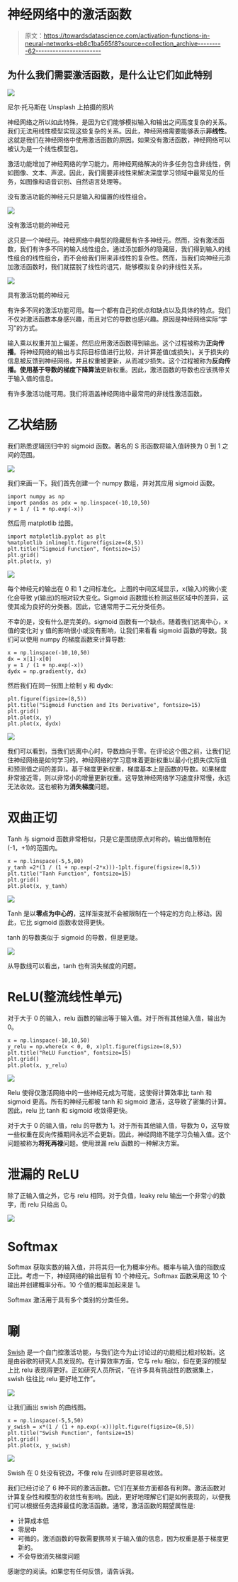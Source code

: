 # 神经网络中的激活函数

> 原文：<https://towardsdatascience.com/activation-functions-in-neural-networks-eb8c1ba565f8?source=collection_archive---------62----------------------->

## 为什么我们需要激活函数，是什么让它们如此特别

![](img/17288ae12f1b8b3e7e007e57c9c2f2b0.png)

尼尔·托马斯在 Unsplash 上拍摄的照片

神经网络之所以如此特殊，是因为它们能够模拟输入和输出之间高度复杂的关系。我们无法用线性模型实现这些复杂的关系。因此，神经网络需要能够表示**非线性**。这就是我们在神经网络中使用激活函数的原因。如果没有激活函数，神经网络可以被认为是一个线性模型包。

激活功能增加了神经网络的学习能力。用神经网络解决的许多任务包含非线性，例如图像、文本、声波。因此，我们需要非线性来解决深度学习领域中最常见的任务，如图像和语音识别、自然语言处理等。

没有激活功能的神经元只是输入和偏置的线性组合。

![](img/0c608315ed56c178eef0536a694be8e6.png)

没有激活功能的神经元

这只是一个神经元。神经网络中典型的隐藏层有许多神经元。然而，没有激活函数，我们有许多不同的输入线性组合。通过添加额外的隐藏层，我们得到输入的线性组合的线性组合，而不会给我们带来非线性的复杂性。然而，当我们向神经元添加激活函数时，我们就摆脱了线性的诅咒，能够模拟复杂的非线性关系。

![](img/fd67f1b02a227eea4b5fd85a09b4f77f.png)

具有激活功能的神经元

有许多不同的激活功能可用。每一个都有自己的优点和缺点以及具体的特点。我们不仅对激活函数本身感兴趣，而且对它的导数也感兴趣。原因是神经网络实际“学习”的方式。

输入乘以权重并加上偏差。然后应用激活函数得到输出。这个过程被称为**正向传播**。将神经网络的输出与实际目标值进行比较，并计算差值(或损失)。关于损失的信息被反馈到神经网络，并且权重被更新，从而减少损失。这个过程被称为**反向传播。**使用基于导数的**梯度下降算法**更新权重。因此，激活函数的导数也应该携带关于输入值的信息。

有许多激活功能可用。我们将涵盖神经网络中最常用的非线性激活函数。

# **乙状结肠**

我们熟悉逻辑回归中的 sigmoid 函数。著名的 S 形函数将输入值转换为 0 到 1 之间的范围。

![](img/cc187ab0695ed175f73366960a37d09f.png)

我们来画一下。我们首先创建一个 numpy 数组，并对其应用 sigmoid 函数。

```
import numpy as np
import pandas as pdx = np.linspace(-10,10,50)
y = 1 / (1 + np.exp(-x))
```

然后用 matplotlib 绘图。

```
import matplotlib.pyplot as plt
%matplotlib inlineplt.figure(figsize=(8,5))
plt.title("Sigmoid Function", fontsize=15)
plt.grid()
plt.plot(x, y)
```

![](img/725d7f87df601a0e6d27626e3779fc86.png)

每个神经元的输出在 0 和 1 之间标准化。上图的中间区域显示，x(输入)的微小变化会导致 y(输出)的相对较大变化。Sigmoid 函数擅长检测这些区域中的差异，这使其成为良好的分类器。因此，它通常用于二元分类任务。

不幸的是，没有什么是完美的。sigmoid 函数有一个缺点。随着我们远离中心，x 值的变化对 y 值的影响很小或没有影响，让我们来看看 sigmoid 函数的导数。我们可以使用 numpy 的梯度函数来计算导数:

```
x = np.linspace(-10,10,50)
dx = x[1]-x[0]
y = 1 / (1 + np.exp(-x))
dydx = np.gradient(y, dx)
```

然后我们在同一张图上绘制 y 和 dydx:

```
plt.figure(figsize=(8,5))
plt.title("Sigmoid Function and Its Derivative", fontsize=15)
plt.grid()
plt.plot(x, y)
plt.plot(x, dydx)
```

![](img/b05233479780f1ad0adb66aabb3bb418.png)

我们可以看到，当我们远离中心时，导数趋向于零。在评论这个图之前，让我们记住神经网络是如何学习的。神经网络的学习意味着更新权重以最小化损失(实际值和预测值之间的差异)。基于梯度更新权重，梯度基本上是函数的导数。如果梯度非常接近零，则以非常小的增量更新权重。这导致神经网络学习速度非常慢，永远无法收敛。这也被称为**消失梯度**问题。

# **双曲正切**

Tanh 与 sigmoid 函数非常相似，只是它是围绕原点对称的。输出值限制在(-1，+1)的范围内。

```
x = np.linspace(-5,5,80)
y_tanh =2*(1 / (1 + np.exp(-2*x)))-1plt.figure(figsize=(8,5))
plt.title("Tanh Function", fontsize=15)
plt.grid()
plt.plot(x, y_tanh)
```

![](img/f084854ac3de3aefabea1adf530b6754.png)

Tanh 是以**零点为中心的**，这样渐变就不会被限制在一个特定的方向上移动。因此，它比 sigmoid 函数收敛得更快。

tanh 的导数类似于 sigmoid 的导数，但是更陡。

![](img/77e5d5caea848a14cf167a6fe7bd1871.png)

从导数线可以看出，tanh 也有消失梯度的问题。

# **ReLU(整流线性单元)**

对于大于 0 的输入，relu 函数的输出等于输入值。对于所有其他输入值，输出为 0。

```
x = np.linspace(-10,10,50)
y_relu = np.where(x < 0, 0, x)plt.figure(figsize=(8,5))
plt.title("ReLU Function", fontsize=15)
plt.grid()
plt.plot(x, y_relu)
```

![](img/7ebe22ce99f2875f8ce87cb93d83ad05.png)

Relu 使得仅激活网络中的一些神经元成为可能，这使得计算效率比 tanh 和 sigmoid 更高。所有的神经元都被 tanh 和 sigmoid 激活，这导致了密集的计算。因此，relu 比 tanh 和 sigmoid 收敛得更快。

对于大于 0 的输入值，relu 的导数为 1。对于所有其他输入值，导数为 0，这导致一些权重在反向传播期间永远不会更新。因此，神经网络不能学习负输入值。这个问题被称为**将死再禄**问题。使用泄漏 relu 函数的一种解决方案。

# **泄漏的 ReLU**

除了正输入值之外，它与 relu 相同。对于负值，leaky relu 输出一个非常小的数字，而 relu 只给出 0。

![](img/821a99fb7a9ba10c1b22e89e537333d7.png)

# **Softmax**

Softmax 获取实数的输入值，并将其归一化为概率分布。概率与输入值的指数成正比。考虑一下，神经网络的输出层有 10 个神经元。Softmax 函数采用这 10 个输出并创建概率分布。10 个值的概率加起来是 1。

Softmax 激活用于具有多个类别的分类任务。

# **唰**

[Swish](https://arxiv.org/abs/1710.05941v1) 是一个自门控激活功能，与我们迄今为止讨论过的功能相比相对较新。这是由谷歌的研究人员发现的。在计算效率方面，它与 relu 相似，但在更深的模型上比 relu 表现得更好。正如研究人员所说，“在许多具有挑战性的数据集上，swish 往往比 relu 更好地工作”。

![](img/e0097d9fb47228c6707ccb5733609b8a.png)

让我们画出 swish 的曲线图。

```
x = np.linspace(-5,5,50)
y_swish = x*(1 / (1 + np.exp(-x)))plt.figure(figsize=(8,5))
plt.title("Swish Function", fontsize=15)
plt.grid()
plt.plot(x, y_swish)
```

![](img/d531cdf6d85d5a3e2dca0d3ed3635779.png)

Swish 在 0 处没有锐边，不像 relu 在训练时更容易收敛。

我们已经讨论了 6 种不同的激活函数。它们在某些方面都各有利弊。激活函数对计算复杂性和模型的收敛性有影响。因此，更好地理解它们是如何表现的，以便我们可以根据任务选择最佳的激活函数。通常，激活函数的期望属性是:

*   计算成本低
*   零居中
*   可微的。激活函数的导数需要携带关于输入值的信息，因为权重是基于梯度更新的。
*   不会导致消失梯度问题

感谢您的阅读。如果您有任何反馈，请告诉我。
